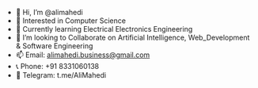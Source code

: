 - 👋 Hi, I’m @alimahedi
- 👀 Interested in Computer Science 
- 🌱 Currently learning Electrical Electronics Engineering
- 💞️ I’m looking to Collaborate on Artificial Intelligence, Web_Development & Software Engineering
- 📫 Email: alimahedi.business@gmail.com
- 📞 Phone: +91 8331060138 
- 📧 Telegram: t.me/AliMahedi
